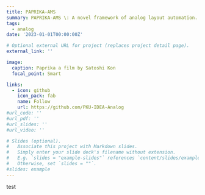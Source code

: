 ```yaml
---
title: PAPRIKA-AMS
summary: PAPRIKA-AMS \: A novel framework of analog layout automation.
tags:
  - analog 
date: '2023-01-01T00:00:00Z'

# Optional external URL for project (replaces project detail page).
external_link: ''

image:
  caption: Paprika a film by Satoshi Kon
  focal_point: Smart

links:
  - icon: github
    icon_pack: fab
    name: Follow
    url: https://github.com/PKU-IDEA-Analog
#url_code: ''
#url_pdf: ''
#url_slides: ''
#url_video: ''

# Slides (optional).
#   Associate this project with Markdown slides.
#   Simply enter your slide deck's filename without extension.
#   E.g. `slides = "example-slides"` references `content/slides/example-slides.md`.
#   Otherwise, set `slides = ""`.
#slides: example
---
```


test
